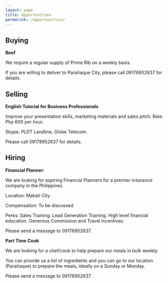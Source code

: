 ```yaml
---
layout: page
title: Opportunities
permalink: /opportunities/
---
```

## Buying

**Beef**

We require a regular supply of Prime Rib on a weekly basis. 

If you are willing to deliver to Parañaque City, please call 09178952637 for details.

## Selling

**English Tutorial for Business Professionals**

Improve your presentation skills, marketing materials and sales pitch. 
Rate: Php 600 per hour. 

Skype, PLDT Landline, Globe Telecom. 

Please call 09178952637 for details.

## Hiring

**Financial Planner:**

We are looking for aspiring Financial Planners for a premier insurance company in the Philippines. 

Location: Makati City

Compensation: To be discussed.

Perks: Sales Training. Lead Generation Training. High level financial education. Generous Commission and Travel Incentives.

Please send a message to 09178952637.

**Part Time Cook**

We are looking for a chef/cook to help prepare our meals in bulk weekly. 

You can provide us a list of ingredients and you can go to our location (Parañaque) to prepare the meals, ideally on a Sunday or Monday.

Please send a message to 09178952637.